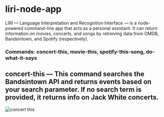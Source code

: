 # liri-node-app

LIRI — Language Interpretation and Recognition Interface — is a node-powered command-line app that acts as a personal assistant. It can return information on movies, concerts, and songs by retrieving data from OMDB, Bandsintown, and Spotify (respectively).


### Commands: concert-this, movie-this, spotify-this-song, do-what-it-says

## concert-this — This command searches the Bandsintown API and returns events based on your search parameter. If no search term is provided, it returns info on Jack White concerts.

![concert this](images/concertthis)
